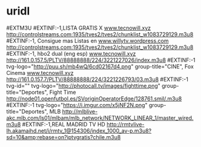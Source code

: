 # uridl
#EXTM3U  #EXTINF:-1,LISTA GRATIS X www.tecnowill.xyz http://controlstreams.com:1935/tves2/tves2/chunklist_w1083729129.m3u8 #EXTINF:-1, Consigue mas Listas en www.willytv.wordpress.com http://controlstreams.com:1935/tves2/tves2/chunklist_w1083729129.m3u8  #EXTINF:-1, hbo2 dual (eng esp) www.tecnowill.xyz http://161.0.157.5/PLTV/88888888/224/3221227026/index.m3u8   #EXTINF:-1 tvg-logo="http://puu.sh/mb4wQ/6cd02167d4.png" group-title="CINE", Fox Cinema www.tecnowill.xyz http://161.0.157.7/PLTV/88888888/224/3221226793/03.m3u8   #EXTINF:-1 tvg-id="" tvg-logo="http://photocall.tv/images/fighttime.png" group-title="Deportes", Fight Time http://node01.openfutbol.es/SVoriginOperatorEdge/128761.smil/.m3u8   #EXTINF:-1 tvg-logo="https://i.imgur.com/x5jNF2N.png" group-title="Deportes", MLB http://mlblive-akc.mlb.com/ls01/mlbam/mlb_network/NETWORK_LINEAR_1/master_wired.m3u8   #EXTINF:-1,REAL MADRID TV HD http://rmtvlive-lh.akamaihd.net/i/rmtv_1@154306/index_1000_av-p.m3u8?sd=10&amp;rebase=on?iptvgratis?chile.m3u8
